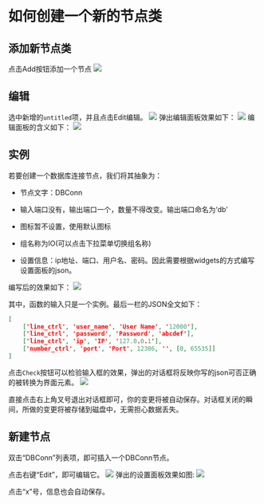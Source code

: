 # 如何创建一个新的节点类


## 添加新节点类
点击Add按钮添加一个节点
![](doc_figures/click_right_top_add_button.png)
## 编辑
选中新增的`untitled`项，并且点击Edit编辑。
![](doc_figures/click_edit_button.png)
弹出编辑面板效果如下：
![](doc_figures/popup_edit_panel.png)
编辑面板的含义如下：
![](doc_figures/edit_panel_meaning.png)

## 实例

若要创建一个数据库连接节点，我们将其抽象为：

- 节点文字：DBConn
- 输入端口没有，输出端口一个，数量不得改变。输出端口命名为‘db’
- 图标暂不设置，使用默认图标
- 组名称为IO(可以点击下拉菜单切换组名称)

- 设置信息：ip地址、端口、用户名、密码。因此需要根据widgets的方式编写设置面板的json。

编写后的效果如下：
![](doc_figures/sketch_after_edit.png)

其中，函数的输入只是一个实例。最后一栏的JSON全文如下：

```json
[
    ['line_ctrl', 'user_name', 'User Name', '12000'],
	['line_ctrl', 'password', 'Password', 'abcdef'],
    ['line_ctrl', 'ip', 'IP', '127.0.0.1'],
    ['number_ctrl', 'port', 'Port', 12306, '', [0, 65535]]
]
```

点击`Check`按钮可以检验输入框的效果，弹出的对话框将反映你写的json可否正确的被转换为界面元素。
![](doc_figures/check_json.png)

直接点击右上角叉号退出对话框即可，你的变更将被自动保存。对话框关闭的瞬间，所做的变更将被存储到磁盘中，无需担心数据丢失。

## 新建节点

双击“DBConn”列表项，即可插入一个DBConn节点。

点击右键“Edit”，即可编辑它。
![](doc_figures/custom_node.png)
弹出的设置面板效果如图:
![](doc_figures/configure_panel.png)

点击“x”号，信息也会自动保存。